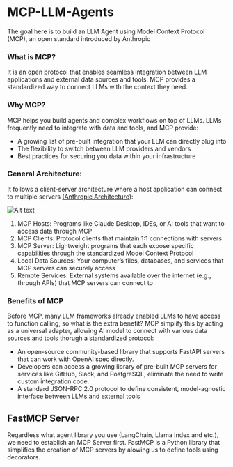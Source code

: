 # MCP-LLM-Agents

The goal here is to build an LLM Agent using Model Context Protocol (MCP), an open standard introduced by Anthropic

### What is MCP?
It is an open protocol that enables seamless integration between LLM applications and 
external data sources and tools. MCP provides a standardized way to connect LLMs with the context they need.

### Why MCP?

MCP helps you build agents and complex workflows on top of LLMs. LLMs frequently need to integrate with data and tools, and 
MCP provide:

* A growing list of pre-built integration that your LLM can directly plug into
* The flexibility to switch between LLM providers and vendors
* Best practices for securing you data within your infrastructure


### General Architecture:

It follows a client-server architecture where a host application can connect to 
multiple servers [(Anthropic Architecture)](https://modelcontextprotocol.io/introduction#general-architecture):

![Alt text](images/mcp_architecture.png)

1) MCP Hosts: Programs like Claude Desktop, IDEs, or AI tools that want to access data through MCP
2) MCP Clients: Protocol clients that maintain 1:1 connections with servers
3) MCP Server: Lightweight programs that each expose specific capabilities through the standardized Model Context Protocol
4) Local Data Sources: Your computer’s files, databases, and services that MCP servers can securely access
5) Remote Services: External systems available over the internet (e.g., through APIs) that MCP servers can connect to

### Benefits of MCP

Before MCP, many LLM frameworks already enabled LLMs to have access to function calling, so what is the 
extra benefit? MCP simplify this by acting as a universal adapter, allowing AI model to connect with various data sources
and tools thorugh a standardized protocol:

* An open-source community-based library that supports FastAPI servers that can work with OpenAI spec directly.
* Developers can access a growing library of pre-built MCP servers for services like GitHub, Slack, and PostgreSQL, eliminate the need 
to write custom integration code.
* A standard JSON-RPC 2.0 protocol to define consistent, model-agnostic interface between LLMs and 
external tools


## FastMCP Server

Regardless what agent library you use (LangChain, Llama Index and etc.), we need to establish an MCP Server 
first. FastMCP is a Python library that simplifies the creation of MCP servers by alowing us to 
define tools using decorators.



<!--## Financial Reasoning


How to generate comprehensive Financial Reports 

1) We need an orchestrator which coordinates the entire workflow. 
managing the flow of data between agents and ensuring each step completes successfully.
   
2) Research Agent & Research Evaluator: Work together in a feedback loop where the Research Agent 
collects data, and the research evaluator assesses its quality. 
   
3) Evaluator Optimizer (Research Quality Controller): Manages the feedback loop, evaluating outputs
and directing the Research Agent to improve data until reaching Excellent quality.
   
4) Analyst Agent: Analyzes the verified data to identify key financial insights.
5) Report Writer



   
